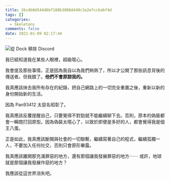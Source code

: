 ```yaml
---
title: 26c4b0d544d6bf188b3808d449c3a2efccbabf4d
tags: []
categories:
  - Skeletons
comments: false
date: 2021-01-09 02:17:44
---
```


![從 Dock 移除 Discord](截圖-2021-01-09-上午2.02.52.png)

我已經知道我在某些人眼裡，超級噁心。

<!--more-->

我會提及那些事情，正是因為我自以為我們夠熟了，所以才公開了那些訊息背後的傳送者。但我錯了。**他們不會原諒我的。**

我真應該抹去我所有存在的紀錄，把自己網路上的一切完全重置之後，重新以新的身份開始新的生活。

因為 Pan93412 太惡名昭彰了。

我真應該反覆提醒自己，只要覺得不對勁就不能繼續聊下去。否則，原本的偽裝都會一瞬間打回原型。因為偽裝太噁心了，以致於即便是多好的人，都會覺得我是個王八蛋。

正是如此，我真應該斷開與社會的一切聯繫，繼續寫著自己的程式，繼續孤獨一人，不要加入任何社交，否則只會原形畢露。

我真應該離開那充滿罪惡的地方，還有那個讓我發展罪惡的地方⋯⋯ 或許，地球就是那個讓我發展作惡的地方？

我應該從這世界消失吧。
